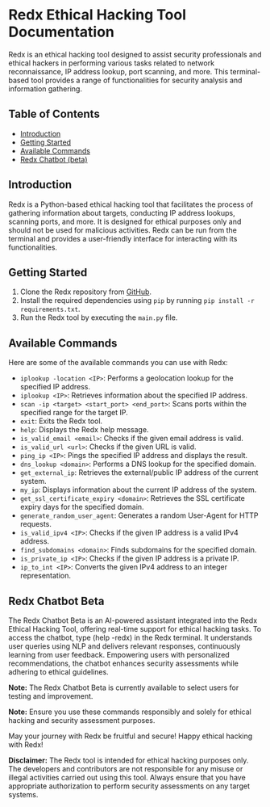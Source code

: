 # Redx Ethical Hacking Tool Documentation

Redx is an ethical hacking tool designed to assist security professionals and ethical hackers in performing various tasks related to network reconnaissance, IP address lookup, port scanning, and more. This terminal-based tool provides a range of functionalities for security analysis and information gathering.

## Table of Contents

- [Introduction](#introduction)
- [Getting Started](#getting-started)
- [Available Commands](#available-commands)
- [Redx Chatbot (beta)](#Redx-Chatbot-Beta)

## Introduction 

Redx is a Python-based ethical hacking tool that facilitates the process of gathering information about targets, conducting IP address lookups, scanning ports, and more. It is designed for ethical purposes only and should not be used for malicious activities. Redx can be run from the terminal and provides a user-friendly interface for interacting with its functionalities.

## Getting Started 
1. Clone the Redx repository from [GitHub](https://github.com/your-username/redx).
2. Install the required dependencies using `pip` by running `pip install -r requirements.txt`.
3. Run the Redx tool by executing the `main.py` file.

## Available Commands

Here are some of the available commands you can use with Redx:

- `iplookup -location <IP>`: Performs a geolocation lookup for the specified IP address.
- `iplookup <IP>`: Retrieves information about the specified IP address.
- `scan -ip <target> <start_port> <end_port>`: Scans ports within the specified range for the target IP.
- `exit`: Exits the Redx tool.
- `help`: Displays the Redx help message.
- `is_valid_email <email>`: Checks if the given email address is valid.
- `is_valid_url <url>`: Checks if the given URL is valid.
- `ping_ip <IP>`: Pings the specified IP address and displays the result.
- `dns_lookup <domain>`: Performs a DNS lookup for the specified domain.
- `get_external_ip`: Retrieves the external/public IP address of the current system.
- `my_ip`: Displays information about the current IP address of the system.
- `get_ssl_certificate_expiry <domain>`: Retrieves the SSL certificate expiry days for the specified domain.
- `generate_random_user_agent`: Generates a random User-Agent for HTTP requests.
- `is_valid_ipv4 <IP>`: Checks if the given IP address is a valid IPv4 address.
- `find_subdomains <domain>`: Finds subdomains for the specified domain.
- `is_private_ip <IP>`: Checks if the given IP address is a private IP.
- `ip_to_int <IP>`: Converts the given IPv4 address to an integer representation.

## Redx Chatbot Beta

The Redx Chatbot Beta is an AI-powered assistant integrated into the Redx Ethical Hacking Tool, offering real-time support for ethical hacking tasks. To access the chatbot, type (help -redx) in the Redx terminal. It understands user queries using NLP and delivers relevant responses, continuously learning from user feedback. Empowering users with personalized recommendations, the chatbot enhances security assessments while adhering to ethical guidelines.

**Note:** The Redx Chatbot Beta is currently available to select users for testing and improvement.

**Note:** Ensure you use these commands responsibly and solely for ethical hacking and security assessment purposes.

May your journey with Redx be fruitful and secure! Happy ethical hacking with Redx!

**Disclaimer:** The Redx tool is intended for ethical hacking purposes only. The developers and contributors are not responsible for any misuse or illegal activities carried out using this tool. Always ensure that you have appropriate authorization to perform security assessments on any target systems.
